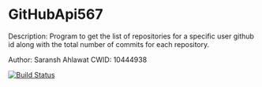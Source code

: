 # GitHubApi567

Description: Program to get the list of repositories for a specific user github id along with the total number of commits for each repository.

Author: Saransh Ahlawat
CWID: 10444938

[![Build Status](https://travis-ci.com/sahlawat11/GitHubApi567.svg?branch=HW05a_Mocking)](https://travis-ci.com/sahlawat11/GitHubApi567)